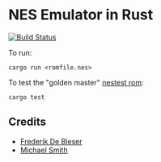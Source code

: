 # NES Emulator in Rust

[![Build Status](https://travis-ci.org/fdb/emunes.svg?branch=master)](https://travis-ci.org/fdb/emunes)

To run:

    cargo run <romfile.nes>

To test the "golden master" [nestest rom](http://www.qmtpro.com/~nes/misc/nestest.txt):

    cargo test

## Credits

- [Frederik De Bleser](https://github.com/fdb)
- [Michael Smith](https://github.com/michaelshmitty)


